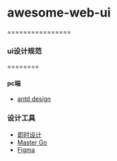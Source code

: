 # awesome-web-ui
================

### ui设计规范
========
#### pc端
 - [antd design](https://ant.design/docs/spec/transition-cn)

### 设计工具
- [即时设计](js.design.com)
- [Master Go](www.mastergo.com)
- [Figma](www.figma.com)
